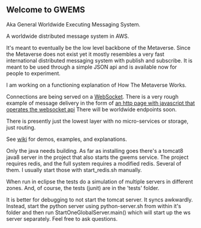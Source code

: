 Welcome to GWEMS 
-------------------
Aka General Worldwide Executing Messaging System.

A worldwide distributed message system in AWS.

It's meant to eventually be the low level backbone of the Metaverse. Since the Metaverse does not exist yet it mostly resembles a very fast international distributed messaging system with publish and subscribe. It is meant to be used through a simple JSON api and is available now for people to experiment.

I am working on a functioning explanation of How The Metaverse Works.

Connections are being served on a [WebSocket](ws://go3here.com:8081/). There is a very rough example of message delivery in the form of [an http page with javascript that operates the websocket api]( http://go2here.com) There will be worldwide endpoints soon. 

There is presently just the lowest layer with no micro-services or storage, just routing. 

See [wiki](https://github.com/awootton/GeneralWorldwideExecutingMessagingSystem1/wiki) for demos, examples, and explanations.  

Only the java needs building. As far as installing goes there's a tomcat8 java8 server in the project that also starts the gwems service. The project requires redis, and the full system requires a modified redis. Several of them. I usually start those with start_redis.sh manually.

When run in eclipse the tests do a simulation of multiple servers in different zones. And, of course, the tests (junit) are in the 'tests' folder. 

It is better for debugging to not start the tomcat server. It syncs awkwardly. Instead, start the python server using python-server.sh from within it's folder and then run StartOneGlobalServer.main() which will start up the ws server separately. Feel free to ask questions. 


